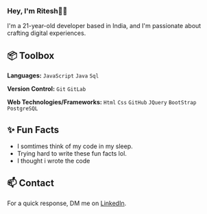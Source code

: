 
### Hey, I'm Ritesh👋🏽  

I'm a 21-year-old developer based in India, and I'm passionate about crafting digital experiences. 


 
## 📦 Toolbox

**Languages:**  `JavaScript` `Java`  `Sql`
 
**Version Control:** `Git` `GitLab` 

**Web Technologies/Frameworks:** `Html` `Css` `GitHub`  `JQuery` `BootStrap` `PostgreSQL` 

 
## ✨ Fun Facts 

- I somtimes think of my code in my sleep.
- Trying hard to write these fun facts lol.
- I thought i wrote the code


## 📫 Contact

 For a quick response, DM me on [LinkedIn](https://www.linkedin.com/in/ritesh-katwe/). 
